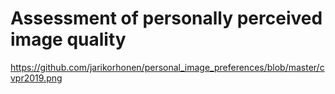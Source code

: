 # Assessment of personally perceived image quality

https://github.com/jarikorhonen/personal_image_preferences/blob/master/cvpr2019.png

